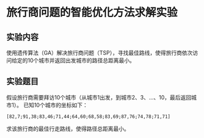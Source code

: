 # 旅行商问题的智能优化方法求解实验

## 实验内容
使用遗传算法（GA）解决旅行商问题（TSP），寻找最佳路线，使得旅行商依次访问给定的10个城市并返回出发城市的路径总距离最小。

## 实验题目
假设旅行商需要拜访10个城市（从城市1出发，到城市2、3、...、10，最后返回城市1）。
已知10个城市的坐标如下：

```
[82,7;91,38;83,46;71,44;64,60;68,58;83,69;87,76;74,78;71,71]
```

求该旅行商的最佳行走路线，使得路径总距离最小。